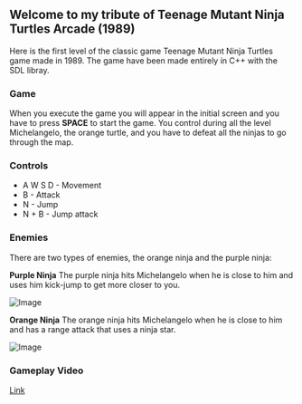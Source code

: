 ## Welcome to my tribute of Teenage Mutant Ninja Turtles Arcade (1989)

Here is the first level of the classic game Teenage Mutant Ninja Turtles game made in 1989. The game have been made entirely in C++ with the SDL libray. 

### Game

When you execute the game you will appear in the initial screen and you have to press **SPACE** to start the game. You control during all the level Michelangelo, the orange turtle, and you have to defeat all the ninjas to go through the map.

### Controls

 * A W S D - Movement
 * B - Attack
 * N - Jump
 * N + B - Jump attack


### Enemies

There are two types of enemies, the orange ninja and the purple ninja:

**Purple Ninja**
The purple ninja hits Michelangelo when he is close to him and uses him kick-jump to get more closer to you. 

 ![Image](https://i.gyazo.com/4e7b4995ac89fcaff53fdebbece6a118.png)

**Orange Ninja**
The orange ninja hits Michelangelo when he is close to him and has a range attack that uses a ninja star. 

 ![Image](https://i.gyazo.com/971e3ddfc62eca3b5e22cb6ffad96ed7.png)


### Gameplay Video
[Link](https://youtu.be/jfqF7SWRPpA) 




